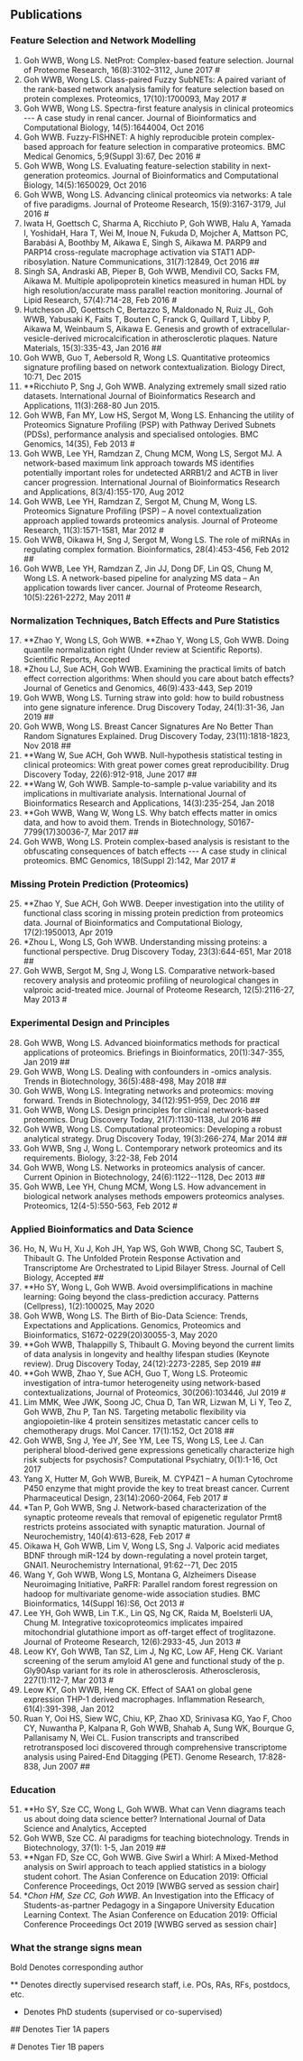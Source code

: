 ## Publications

### Feature Selection and Network Modelling

1.	Goh WWB, Wong LS. NetProt: Complex-based feature selection. Journal of Proteome Research, 16(8):3102–3112, June 2017 #
2.	Goh WWB, Wong LS. Class-paired Fuzzy SubNETs: A paired variant of the rank-based network analysis family for feature selection based on protein complexes. Proteomics, 17(10):1700093, May 2017 #
3.	Goh WWB, Wong LS. Spectra-first feature analysis in clinical proteomics --- A case study in renal cancer. Journal of Bioinformatics and Computational Biology, 14(5):1644004, Oct 2016 
4.	Goh WWB. Fuzzy-FISHNET: A highly reproducible protein complex-based approach for feature selection in comparative proteomics. BMC Medical Genomics, 5;9(Suppl 3):67, Dec 2016 #
5.	Goh WWB, Wong LS. Evaluating feature-selection stability in next-generation proteomics. Journal of Bioinformatics and Computational Biology, 14(5):1650029, Oct 2016 
6.	Goh WWB, Wong LS. Advancing clinical proteomics via networks: A tale of five paradigms. Journal of Proteome Research, 15(9):3167-3179, Jul 2016 #
7.	Iwata H, Goettsch C, Sharma A, Ricchiuto P, Goh WWB, Halu A, Yamada I, YoshidaH, Hara T, Wei M, Inoue N, Fukuda D, Mojcher A, Mattson PC, Barabási A, Boothby M, Aikawa E, Singh S, Aikawa M. PARP9 and PARP14 cross-regulate macrophage activation via STAT1 ADP-ribosylation. Nature Communications, 31(7):12849, Oct 2016 ##
8.	Singh SA, Andraski AB, Pieper B, Goh WWB, Mendivil CO, Sacks FM, Aikawa M. Multiple apolipoprotein kinetics measured in human HDL by high resolution/accurate mass parallel reaction monitoring. Journal of Lipid Research, 57(4):714-28, Feb 2016 # 
9.	Hutcheson JD, Goettsch C, Bertazzo S, Maldonado N, Ruiz JL, Goh WWB, Yabusaki K, Faits T, Bouten C, Franck G, Quillard T, Libby P, Aikawa M, Weinbaum S, Aikawa E. Genesis and growth of extracellular-vesicle-derived microcalcification in atherosclerotic plaques. Nature Materials, 15(3):335-43, Jan 2016 ##
10.	Goh WWB, Guo T, Aebersold R, Wong LS. Quantitative proteomics signature profiling based on network contextualization. Biology Direct, 10:71, Dec 2015 
11.	**Ricchiuto P, Sng J, Goh WWB. Analyzing extremely small sized ratio datasets. International Journal of Bioinformatics Research and Applications, 11(3):268-80 Jun 2015. 
12.	Goh WWB, Fan MY, Low HS, Sergot M, Wong LS. Enhancing the utility of Proteomics Signature Profiling (PSP) with Pathway Derived Subnets (PDSs), performance analysis and specialised ontologies. BMC Genomics, 14(35), Feb 2013 #
13.	Goh WWB, Lee YH, Ramdzan Z, Chung MCM, Wong LS, Sergot MJ. A network-based maximum link approach towards MS identifies potentially important roles for undetected ARRB1/2 and ACTB in liver cancer progression. International Journal of Bioinformatics Research and Applications, 8(3/4):155-170, Aug 2012
14.	Goh WWB, Lee YH, Ramdzan Z, Sergot M, Chung M, Wong LS. Proteomics Signature Profiling (PSP) – A novel contextualization approach applied towards proteomics analysis. Journal of Proteome Research, 11(3):1571-1581, Mar 2012 #
15.	Goh WWB, Oikawa H, Sng J, Sergot M, Wong LS. The role of miRNAs in regulating complex formation. Bioinformatics, 28(4):453-456, Feb 2012 ##
16.	Goh WWB, Lee YH, Ramdzan Z, Jin JJ, Dong DF, Lin QS, Chung M, Wong LS. A network-based pipeline for analyzing MS data – An application towards liver cancer. Journal of Proteome Research, 10(5):2261-2272, May 2011 #

### Normalization Techniques, Batch Effects and Pure Statistics

17.	**Zhao Y, Wong LS, Goh WWB. **Zhao Y, Wong LS, Goh WWB. Doing quantile normalization right (Under review at Scientific Reports). Scientific Reports, Accepted
18.	*Zhou LJ, Sue ACH, Goh WWB. Examining the practical limits of batch effect correction algorithms: When should you care about batch effects? Journal of Genetics and Genomics, 46(9):433-443, Sep 2019 
19.	Goh WWB, Wong LS. Turning straw into gold: how to build robustness into gene signature inference. Drug Discovery Today, 24(1):31-36, Jan 2019 ##
20.	Goh WWB, Wong LS. Breast Cancer Signatures Are No Better Than Random Signatures Explained. Drug Discovery Today, 23(11):1818-1823, Nov 2018 ##
21.	**Wang W, Sue ACH, Goh WWB. Null-hypothesis statistical testing in clinical proteomics: With great power comes great reproducibility. Drug Discovery Today, 22(6):912-918, June 2017 ##
22.	**Wang W, Goh WWB. Sample-to-sample p-value variability and its implications in multivariate analysis. International Journal of Bioinformatics Research and Applications, 14(3):235-254, Jan 2018 
23.	**Goh WWB, Wang W, Wong LS. Why batch effects matter in omics data, and how to avoid them. Trends in Biotechnology, S0167-7799(17)30036-7, Mar 2017 ##
24.	Goh WWB, Wong LS. Protein complex-based analysis is resistant to the obfuscating consequences of batch effects --- A case study in clinical proteomics. BMC Genomics, 18(Suppl 2):142, Mar 2017 #

### Missing Protein Prediction (Proteomics)

25.	**Zhao Y, Sue ACH, Goh WWB. Deeper investigation into the utility of functional class scoring in missing protein prediction from proteomics data. Journal of Bioinformatics and Computational Biology, 17(2):1950013, Apr 2019
26.	*Zhou L, Wong LS, Goh WWB. Understanding missing proteins: a functional perspective. Drug Discovery Today, 23(3):644-651, Mar 2018 ##
27.	Goh WWB, Sergot M, Sng J, Wong LS. Comparative network-based recovery analysis and proteomic profiling of neurological changes in valproic acid-treated mice. Journal of Proteome Research, 12(5):2116-27, May 2013 #

### Experimental Design and Principles

28.	Goh WWB, Wong LS. Advanced bioinformatics methods for practical applications of proteomics. Briefings in Bioinformatics, 20(1):347-355, Jan 2019 ##
29.	Goh WWB, Wong LS. Dealing with confounders in -omics analysis. Trends in Biotechnology, 36(5):488-498, May 2018 ##
30.	Goh WWB, Wong LS. Integrating networks and proteomics: moving forward. Trends in Biotechnology, 34(12):951-959, Dec 2016 ##
31.	Goh WWB, Wong LS. Design principles for clinical network-based proteomics. Drug Discovery Today, 21(7):1130-1138, Jul 2016 ##
32.	Goh WWB, Wong LS. Computational proteomics: Developing a robust analytical strategy. Drug Discovery Today, 19(3):266-274, Mar 2014 ##
33.	Goh WWB, Sng J, Wong L. Contemporary network proteomics and its requirements. Biology, 3:22-38, Feb 2014 
34.	Goh WWB, Wong LS. Networks in proteomics analysis of cancer. Current Opinion in Biotechnology, 24(6):1122--1128, Dec 2013 ##
35.	Goh WWB, Lee YH, Chung MCM, Wong LS. How advancement in biological network analyses methods empowers proteomics analyses.  Proteomics, 12(4-5):550-563, Feb 2012 #

### Applied Bioinformatics and Data Science

36.	Ho, N, Wu H, Xu J, Koh JH, Yap WS, Goh WWB, Chong SC, Taubert S, Thibault G. The Unfolded Protein Response Activation and Transcriptome Are Orchestrated to Lipid Bilayer Stress. Journal of Cell Biology, Accepted ##
37.	**Ho SY, Wong L, Goh WWB. Avoid oversimplifications in machine learning: Going beyond the class-prediction accuracy. Patterns (Cellpress), 1(2):100025, May 2020
38.	Goh WWB, Wong LS. The Birth of Bio-Data Science: Trends, Expectations and Applications. Genomics, Proteomics and Bioinformatics, S1672-0229(20)30055-3, May 2020
39.	**Goh WWB, Thalappilly S, Thibault G. Moving beyond the current limits of data analysis in longevity and healthy lifespan studies (Keynote review). Drug Discovery Today, 24(12):2273-2285, Sep 2019 ##
40.	**Goh WWB, Zhao Y, Sue ACH, Guo T, Wong LS. Proteomic investigation of intra-tumor heterogeneity using network-based contextualizations, Journal of Proteomics, 30(206):103446, Jul 2019 #
41.	Lim MMK, Wee JWK, Soong JC, Chua D, Tan WR, Lizwan M, Li Y, Teo Z, Goh WWB, Zhu P, Tan NS. Targeting metabolic flexibility via angiopoietin-like 4 protein sensitizes metastatic cancer cells to chemotherapy drugs. Mol Cancer. 17(1):152, Oct 2018 ##
42.	Goh WWB, Sng J, Yee JY, See YM, Lee TS, Wong LS, Lee J. Can peripheral blood-derived gene expressions genetically characterize high risk subjects for psychosis? Computational Psychiatry, 0(1):1-16, Oct 2017
43.	Yang X, Hutter M, Goh WWB, Bureik, M. CYP4Z1 – A human Cytochrome P450 enzyme that might provide the key to treat breast cancer. Current Pharmaceutical Design, 23(14):2060-2064, Feb 2017 #
44.	*Tan P, Goh WWB, Sng J. Network-based characterization of the synaptic proteome reveals that removal of epigenetic regulator Prmt8 restricts proteins associated with synaptic maturation. Journal of Neurochemistry, 140(4):613-628, Feb 2017 #
45.	Oikawa H, Goh WWB, Lim V, Wong LS, Sng J. Valporic acid mediates BDNF through miR-124 by down-regulating a novel protein target, GNAI1. Neurochemistry International, 91:62--71, Dec 2015
46.	Wang Y, Goh WWB, Wong LS, Montana G, Alzheimers Disease Neuroimaging Initiative, PaRFR: Parallel random forest regression on hadoop for multivariate genome-wide association studies. BMC Bioinformatics, 14(Suppl 16):S6, Oct 2013 #
47.	Lee YH, Goh WWB, Lin T.K., Lin QS, Ng CK, Raida M, Boelsterli UA, Chung M. Integrative toxicoproteomics implicates impaired mitochondrial glutathione import as off-target effect of troglitazone. Journal of Proteome Research, 12(6):2933-45, Jun 2013 #
48.	Leow KY, Goh WWB, Tan SZ, Lim J, Ng KC, Low AF, Heng CK. Variant screening of the serum amyloid A1 gene and functional study of the p. Gly90Asp variant for its role in atherosclerosis. Atherosclerosis, 227(1):112-7, Mar 2013 #
49.	Leow KY, Goh WWB, Heng CK. Effect of SAA1 on global gene expression THP-1 derived macrophages. Inflammation Research, 61(4):391-398, Jan 2012 
50.	Ruan Y, Ooi HS, Siew WC, Chiu, KP, Zhao XD, Srinivasa KG, Yao F, Choo CY, Nuwantha P, Kalpana R, Goh WWB, Shahab A, Sung WK, Bourque G, Pallanisamy N, Wei CL.  Fusion transcripts and transcribed retrotransposed loci discovered through comprehensive transcriptome analysis using Paired-End Ditagging (PET). Genome Research, 17:828-838, Jun 2007 ##

### Education

51.	**Ho SY, Sze CC, Wong L, Goh WWB. What can Venn diagrams teach us about doing data science better?  International Journal of Data Science and Analytics, Accepted
52.	Goh WWB, Sze CC. AI paradigms for teaching biotechnology. Trends in Biotechnology, 37(1): 1-5, Jan 2019 ##
53.	**Ngan FD, Sze CC, Goh WWB. Give Swirl a Whirl: A Mixed-Method analysis on Swirl approach to teach applied statistics in a biology student cohort. The Asian Conference on Education 2019: Official Conference Proceedings, Oct 2019 [WWBG served as session chair] 
54.	**Chon HM, Sze CC, Goh WWB*. An Investigation into the Efficacy of Students-as-partner Pedagogy in a Singapore University Education Learning Context. The Asian Conference on Education 2019: Official Conference Proceedings Oct 2019 [WWBG served as session chair] 




### What the strange signs mean
Bold	Denotes corresponding author

**	Denotes directly supervised research staff, i.e. POs, RAs, RFs, postdocs, etc.

*	Denotes PhD students (supervised or co-supervised)

\## 	Denotes Tier 1A papers

\#	Denotes Tier 1B papers
